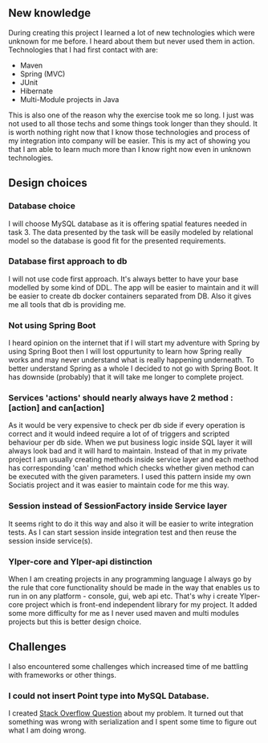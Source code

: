 ## New knowledge

During creating this project I learned a lot of new technologies which were unknown for me before. I heard about them but never used them in action.
Technologies that I had first contact with are:

* Maven
* Spring (MVC)
* JUnit
* Hibernate
* Multi-Module projects in Java

This is also one of the reason why the exercise took me so long. I just was not used to all those techs and some things took longer than they should.
It is worth nothing right now that I know those technologies and process of my integration into company will be easier. This is my act of showing you
that I am able to learn much more than I know right now even in unknown technologies.

## Design choices

### Database choice

I will choose MySQL database as it is offering spatial features needed in task 3. The data presented by the task will be easily modeled by relational model so the database is good fit for the presented requirements.

### Database first approach to db

I will not use code first approach. It's always better to have your base modelled by some kind of DDL. The app will be easier to maintain and it will be easier to create db docker containers separated from DB. Also it gives me all tools that db is providing me.

### Not using Spring Boot

I heard opinion on the internet that if I will start my adventure with Spring by using Spring Boot then I will lost
oppurtunity to learn how Spring really works and may never understand what is really happening underneath.
To better understand Spring as a whole I decided to not go with Spring Boot.
It has downside (probably) that it will take me longer to complete project.

### Services 'actions' should nearly always have 2 method : [action] and can[action]

As it would be very expensive to check per db side if every operation is correct and it would indeed require a lot of
of triggers and scripted behaviour per db side. When we put business logic inside SQL layer it will always look bad and
it will hard to maintain.
Instead of that in my private project I am usually creating methods inside service layer and each method has corresponding
'can' method which checks whether given method can be executed with the given parameters.
I used this pattern inside my own Sociatis project and it was easier to maintain code for me this way.

### Session instead of SessionFactory inside Service layer

It seems right to do it this way and also it will be easier to write integration tests. As I can start session inside
integration test and then reuse the session inside service(s).

### Ylper-core and Ylper-api distinction

When I am creating projects in any programming language I always go by the rule that core functionality should be made
in the way that enables us to run in on any platform - console, gui, web api etc.
That's why i create Ylper-core project which is front-end independent library for my project.
It added some more difficulty for me as I never used maven and multi modules projects but this is better design choice.

## Challenges

I also encountered some challenges which increased time of me battling with frameworks or other things.


### I could not insert Point type into MySQL Database.

I created [Stack Overflow Question](https://stackoverflow.com/questions/56927248/cannot-insert-point-into-mysql-database-using-hibernate-spatial) about my problem.
It turned out that something was wrong with serialization and I spent some time to figure out what I am doing wrong.



